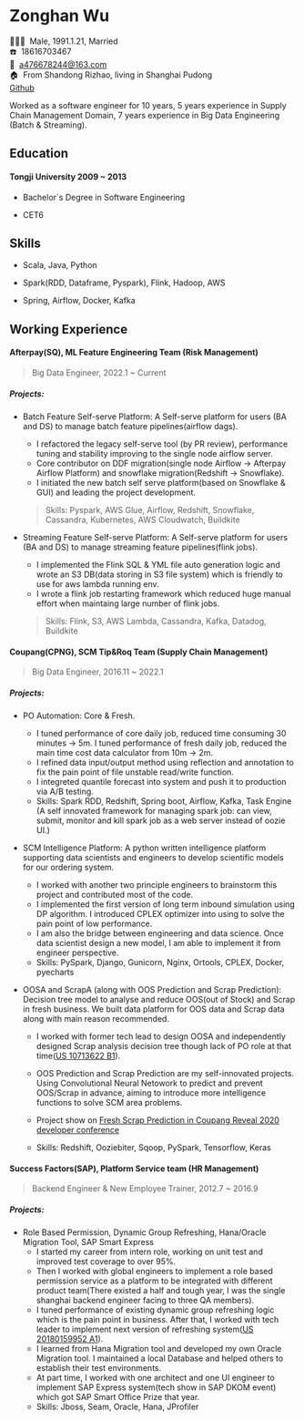 <!-- The (first) h1 will be used as the <title> of the HTML page -->

# Zonghan Wu

<!-- The unordered list immediately after the h1 will be formatted on a single
line. It is intended to be used for contact details -->

:family_man_woman_girl:&nbsp;&nbsp;Male, 1991.1.21, Married  
:phone:&nbsp;&nbsp;18616703467  
:email:&nbsp;&nbsp;<a476678244@163.com>  
:house:&nbsp;&nbsp;From Shandong Rizhao, living in Shanghai Pudong  
[Github](https://github.com/476678244)  

Worked as a software engineer for 10 years, 5 years experience in Supply Chain Management Domain, 7 years experience in Big Data Engineering (Batch & Streaming).



## Education

#### <span>Tongji University</span> <span>2009 ~ 2013</span>
- Bachelor`s Degree in Software Engineering

- CET6

  

## Skills

- Scala, Java, Python

- Spark(RDD, Dataframe, Pyspark), Flink, Hadoop, AWS

- Spring, Airflow, Docker, Kafka

  

## Working Experience

#### Afterpay(SQ), ML Feature Engineering Team (Risk Management)

> Big Data Engineer, 2022.1 ~ Current

##### Projects:

- Batch Feature Self-serve Platform: A Self-serve platform for users (BA and DS) to manage batch feature pipelines(airflow dags).

  - I refactored the legacy self-serve tool (by PR review), performance tuning and stability improving to the single node airflow server. 
  - Core contributor on DDF migration(single node Airflow -> Afterpay Airflow Platform) and snowflake migration(Redshift -> Snowflake).
  - I initiated the new batch self serve platform(based on Snowflake & GUI) and leading the project development.
  > Skills: Pyspark, AWS Glue, Airflow, Redshift, Snowflake, Cassandra, Kubernetes, AWS Cloudwatch, Buildkite

- Streaming Feature Self-serve Platform: A Self-serve platform for users (BA and DS) to manage streaming feature pipelines(flink jobs).

  - I implemented the Flink SQL & YML file auto generation logic and wrote an S3 DB(data storing in S3 file system) which is friendly to use for aws lambda running env.
  - I wrote a flink job restarting framework which reduced huge manual effort when maintaing large number of flink jobs.

  > Skills: Flink, S3, AWS Lambda, Cassandra, Kafka, Datadog, Buildkite

    

#### Coupang(CPNG), SCM Tip&Roq Team (Supply Chain Management)

> Big Data Engineer, 2016.11 ~ 2022.1

##### Projects:

- PO Automation: Core & Fresh.

  - I tuned performance of core daily job, reduced time consuming 30 minutes -> 5m. I tuned performance of fresh daily job, reduced the main time cost data calculator from 10m -> 2m.
  - I refined data input/output method using reflection and annotation to fix the pain point of file unstable read/write function. 
  - I integreted quantile forecast into system and push it to production via A/B testing.
  - Skills: Spark RDD, Redshift, Spring boot, Airflow, Kafka, Task Engine (A self innovated framework for managing spark job: can view, submit, monitor and kill spark job as a web server instead of oozie UI.)

- SCM Intelligence Platform: A python written intelligence platform supporting data scientists and engineers to develop scientific models for our ordering system.

  - I worked with another two principle engineers to brainstorm this project and contributed most of the code. 
  - I implemented the first version of long term inbound simulation using DP algorithm. I introduced CPLEX optimizer into using to solve the pain point of low performance. 
  - I am also the bridge between engineering and data science. Once data scientist design a new model, I am able to implement it from engineer perspective.
  - Skills: PySpark, Django, Gunicorn, Nginx, Ortools, CPLEX, Docker, pyecharts

- OOSA and ScrapA (along with OOS Prediction and Scrap Prediction): Decision tree model to analyse and reduce OOS(out of Stock) and Scrap in fresh business. We built data platform for OOS data and Scrap data along with main reason recommended.

  - I worked with former tech lead to design OOSA and independently designed Scrap analysis decision tree though lack of PO role at that time([US 10713622 B1](https://patft.uspto.gov/netacgi/nph-Parser?Sect1=PTO2&Sect2=HITOFF&p=1&u=%2Fnetahtml%2FPTO%2Fsearch-bool.html&r=1&f=G&l=50&co1=AND&d=PTXT&s1=%22Wu%3B+Zonghan%22&OS=%22Wu;+Zonghan%22&RS=%22Wu;+Zonghan%22)).

  - OOS Prediction and Scrap Prediction are my self-innovated projects. Using Convolutional Neural Netowork to predict and prevent OOS/Scrap in advance, aiming to introduce more intelligence functions to solve SCM area problems.

  - Project show on [Fresh Scrap Prediction in Coupang Reveal 2020 developer conference](https://www.youtube.com/watch?v=NcRfDcJ-fzQ&ab_channel=CoupangReveal)

  - Skills: Redshift, Ooziebiter, Sqoop, PySpark, Tensorflow, Keras

    


#### Success Factors(SAP), Platform Service team (HR Management)
> Backend Engineer & New Employee Trainer, 2012.7 ~ 2016.9

##### Projects:

- Role Based Permission, Dynamic Group Refreshing, Hana/Oracle Migration Tool, SAP Smart Express
  - I started my career from intern role, working on unit test and improved test coverage to over 95%. 
  - Then I worked with global engineers to implement a role based permission service as a platform to be integrated with different product team(There existed a half and tough year, I was the single shanghai backend engineer facing to three QA members).   
  - I tuned performance of existing dynamic group refreshing logic which is the pain point in business. After that, I worked with tech leader to implement next version of refreshing system([US 20180159952 A1](https://patft.uspto.gov/netacgi/nph-Parser?Sect1=PTO2&Sect2=HITOFF&p=1&u=%2Fnetahtml%2FPTO%2Fsearch-bool.html&r=2&f=G&l=50&co1=AND&d=PTXT&s1=%22Wu%3B+Zonghan%22&OS=%22Wu;+Zonghan%22&RS=%22Wu;+Zonghan%22)). 
  - I learned from Hana Migration tool and developed my own Oracle Migration tool. I maintained a local Database and helped others to establish their test environments. 
  - At part time, I worked with one architect and one UI engineer to implement SAP Express system(tech show in SAP DKOM event) which got SAP Smart Office Prize that year.
  - Skills: Jboss, Seam, Oracle, Hana, JProfiler

